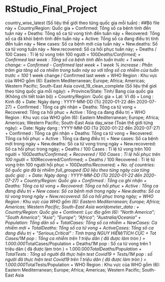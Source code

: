 # RStudio_Final_Project
country_wise_latest (Số liệu thế giới theo từng quốc gia mỗi tuần) : ##Bỏ file này
	+ Country/Region: Quốc gia
	+ Confirmed: Tổng số ca bệnh tính đến tuần này
	+ Deaths: Tổng số ca tử vong tính đến tuần này
	+ Recovered: Tổng số ca đã khỏi bệnh tính đến tuần này
	+ Active: Tổng số ca đang điều trị tính đến tuần này
	+ New cases: Số ca bệnh mới của tuần này
	+ New.deaths: Số ca tử vong tuần này
	+ New.recovered: Số ca hồi phục tuần này;
	+ Deaths / 100 Cases : Tỉ lệ tử vong trên 100 người = 100*Deaths/Confirmed;
	+ Confirmed last week : Tổng số ca bệnh tính đến tuần trước
	+ 1 week change: = Confirmed - Confirmed last week
	+ 1 week % increase : Phần trăm gia tăng số ca nhiễm trong tuần này so với tổng số ca nhiễm của tuần trước = 100* 1 week change / Confirmed last week
	+ WHO Region : Khu vực của WHO gồm (6): Eastern Mediterranean; Europe; Africa; Americas; Western Pacific; South-East Asia 
covid_19_clean_complete (Số liệu thế giơi theo từng quốc gia mỗi ngày):
	+ Province/State: Tỉnh/ Bang của quốc gia (Không chi tiết toàn bộ)
	+ Country/Region: Quốc gia
	+ Lat: Vĩ độ
	+ Long : Kinh độ
	+ Date: Ngày dạng : YYYY-MM-DD (Từ 2020-01-22 đến 2020-07-27)
	+ Confirmed : Tổng ca ghi nhận
	+ Deaths: Tổng ca tử vong
	+ Recovered: Tổng ca hồi phục
	+ Active : Tổng ca đang điều trị
	+ WHO Region : Khu vực của WHO gồm (6): Eastern Mediterranean; Europe; Africa; Americas; Western Pacific; South-East Asia
day_wise (Toàn thế giới từng ngày):
	+ Date: Ngày dạng : YYYY-MM-DD (Từ 2020-01-22 đến 2020-07-27)
	+ Confirmed : Tổng ca ghi nhận
	+ Deaths: Tổng ca tử vong
	+ Recovered: Tổng ca hồi phục
	+ Active : Tổng ca đang điều trị
	+ New cases: Số ca bệnh mới trong ngày
	+ New.deaths: Số ca tử vong trong ngày
	+ New.recovered: Số ca hồi phục trong ngày;
	+ Deaths / 100 Cases : Tỉ lệ tử vong trên 100 người = 100*Deaths/Confirmed;
	+ Recovered / 100 Cases : Tỉ lệ hồi phục trên 100 người = 100*Recovered/Confirmed;
	+ Deaths / 100 Recovered : Tỉ lệ tử vong trên 100 người hồi phục = 100*Deaths/Recovered;
	+ No. of countries: Số quốc gia đã bị nhiễm
full_grouped (Dữ liệu theo từng ngày của từng quốc gia) :
	+ Date: Ngày dạng : YYYY-MM-DD (Từ 2020-01-22 đến 2020-07-27)
	+ Country/Region: Quốc gia
	+ Confirmed : Tổng ca ghi nhận
	+ Deaths: Tổng ca tử vong
	+ Recovered: Tổng ca hồi phục
	+ Active : Tổng ca đang điều trị
	+ New cases: Số ca bệnh mới trong ngày
	+ New.deaths: Số ca tử vong trong ngày
	+ New.recovered: Số ca hồi phục trong ngày;
	+ WHO Region : Khu vực của WHO gồm (6): Eastern Mediterranean; Europe; Africa; Americas; Western Pacific; South-East Asia
worldometer_data :
	+ Country/Region: Quốc gia
	+ Continent: Lục địa gồm (6): "North America"; "South America"; "Asia"; "Europe"; "Africa"; "Australia/Oceania"
	+ Population: Tổng dân số
	+ TotalCases: Tổng số ca nhiễm
	+ NewCases: Ca nhiễm mới
	+ TotalDeaths: Tổng số ca tử vong
	+ ActiveCases: Tổng số ca đang điều trị
	+ "Serious,Critical" : Tình trạng NGUY HIỂM/TÍCH CỰC
	+ Tot Cases/1M pop : Tổng ca nhiễm trên 1 triệu dân ( đã được làm tròn ) = 1.000.000*TotalCases/Population
	+ Deaths/1M pop : Số ca tử vong trên 1 triệu dân ( đã được làm tròn ) = 1.000.000*TotalDeaths/Population
	+ TotalTests : Tổng số người đã thực hiện test Covid19
	+ Tests/1M pop : số người đã thực hiện test Covid19 trên 1 triệu dân ( đã được làm tròn ) = 1.000.000*TotalTests/Population
	+ WHO Region : Khu vực của WHO gồm (6): Eastern Mediterranean; Europe; Africa; Americas; Western Pacific; South-East Asia
